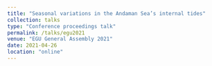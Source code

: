 ```yaml
---
title: "Seasonal variations in the Andaman Sea’s internal tides"
collection: talks
type: "Conference proceedings talk"
permalink: /talks/egu2021
venue: "EGU General Assembly 2021"
date: 2021-04-26
location: "online"
---
```



